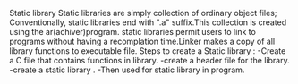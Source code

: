 Static library
   Static libraries are simply collection of ordinary object files; Conventionally, static libraries end with ".a" 
   suffix.This collection is created using the ar(achiver)program. static libraries permit users to link to programs 
   without having a recomplation time.Linker makes a copy of all library functions to executable file.
 Steps to create a Static library :
  -Create a C file that contains functions in library.
  -create a header file for the library.
  -create a static library .
  -Then used for static library in program. 
  
